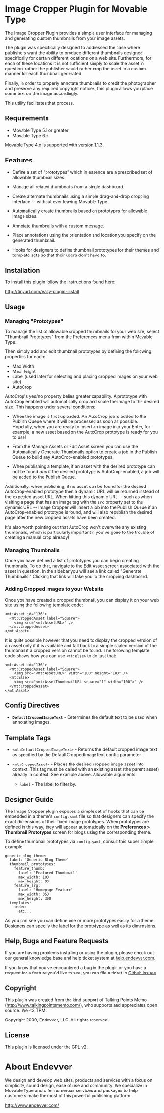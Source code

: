 # Image Cropper Plugin for Movable Type #

The Image Cropper Plugin provides a simple user interface for managing and
generating custom thumbnails from your image assets.

The plugin was specifically designed to addressed the case where publishers
want the ability to produce different thumbnails designed specifically for
certain different locations on a web site. Furthermore, for each of these
locations it is not sufficient simply to scale the asset in question; rather
the publisher would rather crop the asset in a custom manner for each thumbnail
generated.

Finally, in order to properly annotate thumbnails to credit the photographer
and preserve any required copyright notices, this plugin allows you place some
text on the image accordingly.

This utility facilitates that process.

## Requirements ##

* Movable Type 5.1 or greater
* Movable Type 6.x

Movable Type 4.x is supported with [version 1.1.3](https://github.com/endevver/mt-plugin-imagecropper/releases/tag/v1.1.3).

## Features ##

* Define a set of "prototypes" which in essence are a prescribed set of
  allowable thumbnail sizes.

* Manage all related thumbnails from a single dashboard.

* Create alternate thumbnails using a simple drag-and-drop cropping interface
  -- without ever leaving Movable Type.

* Automatically create thumbnails based on prototypes for allowable image sizes.

* Annotate thumbnails with a custom message.

* Place annotations using the orientation and location you specify on the
  generated thumbnail.

* Hooks for designers to define thumbnail prototypes for their themes and
  template sets so that their users don't have to.

## Installation ##

To install this plugin follow the instructions found here:

http://tinyurl.com/easy-plugin-install

## Usage ##

### Managing "Prototypes" ###

To manage the list of allowable cropped thumbnails for your web site, select
"Thumbnail Prototypes" from the Preferences menu from within Movable Type.

Then simply add and edit thumbnail prototypes by defining the following
properties for each:

* Max Width
* Max Height
* Label (used later for selecting and placing cropped images on your web site)
* AutoCrop

AutoCrop's yes/no property belies greater capability. A prototype with AutoCrop
enabled will automatically crop and scale the image to the desired size. This
happens under several conditions:

* When the image is first uploaded. An AutoCrop job is added to the Publish
  Queue where it will be processed as soon as possible. Hopefully, when you are
  ready to insert an image into your Entry, for example, a new asset based on
  the AutoCrop prototype is ready for you to use!

* From the Manage Assets or Edit Asset screen you can use the Automatically
  Generate Thumbnails option to create a job in the Publish Queue to build any
  AutoCrop-enabled prototypes.

* When publishing a template, if an asset with the desired prototype can not be
  found *and* if the desired prototype is AutoCrop-enabled, a job will be added
  to the Publish Queue.

Additionally, when publishing, if no asset can be found for the desired
AutoCrop-enabled prototype then a dynamic URL will be returned instead of the
expected asset URL. When hitting this dynamic URL -- such as when visiting a
page that has an image tag with the `src` property set to the dynamic URL --
Image Cropper will insert a job into the Publish Queue if an AutoCrop-enabled
prototype is found, and will also republish the desired page after the new
cropped assets have been created.

It's also worth pointing out that AutoCrop won't overwrite any existing
thumbnails, which is particularly important if you've gone to the trouble of
creating a manual crop already!

### Managing Thumbnails ###

Once you have defined a list of prototypes you can begin creating thumbnails.
To do that, navigate to the Edit Asset screen associated with the asset in
question. In the sidebar you will see a link called "Generate Thumbnails."
Clicking that link will take you to the cropping dashboard.

### Adding Cropped Images to your Website ###

Once you have created a cropped thumbnail, you can display it on your web site
using the following template code:

    <mt:Asset id="136">
      <mt:CroppedAsset label="Square">
        <img src="<mt:AssetURL>" />
      </mt:CroppedAsset>
    </mt:Asset>

It is quite possible however that you need to display the cropped version of an
asset only if it is available and fall back to a simple scaled version of the
thumbnail if a cropped version cannot be found. The following template code
shows how you can use `<mt:else>` to do just that:

    <mt:Asset id="136">
      <mt:CroppedAsset label="Square">
        <img src="<mt:AssetURL>" width="100" height="100" />
      <mt:Else>
        <img src="<mt:AssetThumbnailURL square="1" width="100">" />
      </mt:CroppedAsset>
    </mt:Asset>

## Config Directives ##

* **`DefaultCroppedImageText`** - Determines the default text to be used when
  annotating images.

## Template Tags ##

* `<mt:DefaultCroppedImageText>` - Returns the default cropped image text as
  specified by the DefaultCroppedImageText config parameter.

* `<mt:CroppedAsset>` - Places the desired cropped image asset into context.
  This tag must be called with an existing asset (the parent asset) already in
  context. See example above. Allowable arguments:

  * `label` - The label to filter by.

## Designer Guide ##

The Image Cropper plugin exposes a simple set of hooks that can be embedded in
a theme's `config.yaml` file so that designers can specify the exact dimensions
of their fixed image prototypes. When prototypes are defined in this way, they
will appear automatically on the **Preferences > Thumbnail Prototypes** screen
for blogs using the corresponding theme.

To define thumbnail prototypes via `config.yaml`, consult this super 
simple example:

    generic_blog_theme:
      label: 'Generic Blog Theme'
      thumbnail_prototypes:
        feature_thumb:
          label: 'Featured Thumbnail'
          max_width: 100
          max_height: 90
        feature_lrg:
          label: 'Homepage Feature'
          max_width: 350
          max_height: 300
      templates:
        index:
          etc...

As you can see you can define one or more prototypes easily for a theme.
Designers can specify the label for the prototype as well as its dimensions.

## Help, Bugs and Feature Requests ##

If you are having problems installing or using the plugin, please check out our general knowledge base and help ticket system at [help.endevver.com](http://help.endevver.com).

If you know that you've encountered a bug in the plugin or you have a request for a feature you'd like to see, you can file a ticket in [Github Issues](https://github.com/endevver/mt-plugin-imagecropper/issues).

## Copyright ##

This plugin was created from the kind support of 
Talking Points Memo (http://www.talkingpointsmemo.com/), who
supports and appreciates open source. We <3 TPM.

Copyright 2009, Endevver, LLC. All rights reserved.

## License ##

This plugin is licensed under the GPL v2.

# About Endevver #

We design and develop web sites, products and services with a focus on 
simplicity, sound design, ease of use and community. We specialize in 
Movable Type and offer numerous services and packages to help customers 
make the most of this powerful publishing platform.

http://www.endevver.com/

